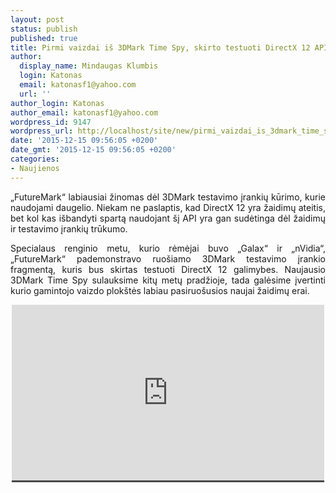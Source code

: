 ```yaml
---
layout: post
status: publish
published: true
title: Pirmi vaizdai iš 3DMark Time Spy, skirto testuoti DirectX 12 API
author:
  display_name: Mindaugas Klumbis
  login: Katonas
  email: katonasf1@yahoo.com
  url: ''
author_login: Katonas
author_email: katonasf1@yahoo.com
wordpress_id: 9147
wordpress_url: http://localhost/site/new/pirmi_vaizdai_is_3dmark_time_spy_skirto_testuoti_directx_12_api/
date: '2015-12-15 09:56:05 +0200'
date_gmt: '2015-12-15 09:56:05 +0200'
categories:
- Naujienos
---
```

<p style="text-align: justify;">
	&bdquo;FutureMark&ldquo; labiausiai žinomas dėl 3DMark testavimo įrankių kūrimo, kurie naudojami daugelio. Niekam ne paslaptis, kad DirectX 12 yra žaidimų ateitis, bet kol kas i&scaron;bandyti spartą naudojant &scaron;į API yra gan sudėtinga dėl žaidimų ir testavimo įrankių trūkumo.</p>
<p style="text-align: justify;">
	Specialaus renginio metu, kurio rėmėjai buvo &bdquo;Galax&ldquo; ir &bdquo;nVidia&ldquo;, &bdquo;FutureMark&ldquo; pademonstravo ruo&scaron;iamo 3DMark testavimo įrankio fragmentą, kuris bus skirtas testuoti DirectX 12 galimybes. Naujausio 3DMark Time Spy sulauksime kitų metų pradžioje, tada galėsime įvertinti kurio gamintojo vaizdo plok&scaron;tės labiau pasiruo&scaron;usios naujai žaidimų erai.</p>
<p style="text-align: center;">
	<span style="color: rgb(187, 187, 187); font-family: Roboto, Arial, Helvetica, sans-serif; font-size: 11px; line-height: 25px; white-space: nowrap; background-color: rgba(28, 28, 28, 0.8);"><iframe allowfullscreen="" frameborder="0" height="281" src="https://www.youtube.com/embed/epG9mCHtGwE" width="500"></iframe></span></p>
